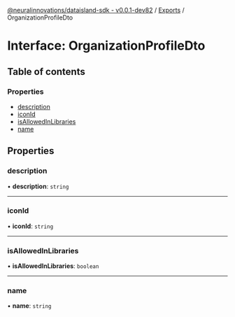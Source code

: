 [@neuralinnovations/dataisland-sdk - v0.0.1-dev82](../../README.md) / [Exports](../modules.md) / OrganizationProfileDto

# Interface: OrganizationProfileDto

## Table of contents

### Properties

- [description](OrganizationProfileDto.md#description)
- [iconId](OrganizationProfileDto.md#iconid)
- [isAllowedInLibraries](OrganizationProfileDto.md#isallowedinlibraries)
- [name](OrganizationProfileDto.md#name)

## Properties

### description

• **description**: `string`

___

### iconId

• **iconId**: `string`

___

### isAllowedInLibraries

• **isAllowedInLibraries**: `boolean`

___

### name

• **name**: `string`
